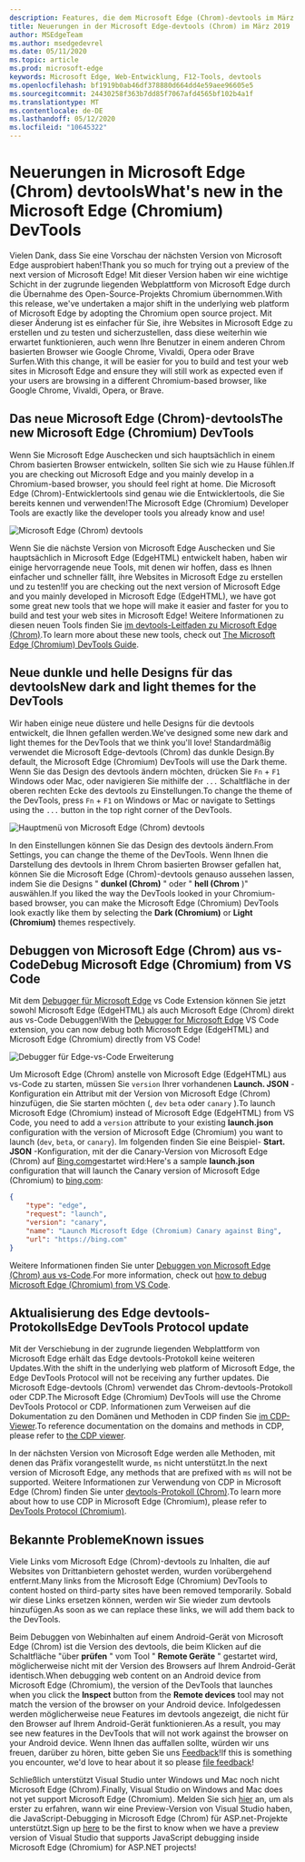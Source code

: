 ```yaml
---
description: Features, die dem Microsoft Edge (Chrom)-devtools im März 2019 hinzugefügt wurden
title: Neuerungen in der Microsoft Edge-devtools (Chrom) im März 2019
author: MSEdgeTeam
ms.author: msedgedevrel
ms.date: 05/11/2020
ms.topic: article
ms.prod: microsoft-edge
keywords: Microsoft Edge, Web-Entwicklung, F12-Tools, devtools
ms.openlocfilehash: bf1919b0ab46df378880d664dd4e59aee96605e5
ms.sourcegitcommit: 24430258f363b7dd85f7067afd4565bf102b4a1f
ms.translationtype: MT
ms.contentlocale: de-DE
ms.lasthandoff: 05/12/2020
ms.locfileid: "10645322"
---
```

# <span data-ttu-id="8b926-104">Neuerungen in Microsoft Edge (Chrom) devtools</span><span class="sxs-lookup"><span data-stu-id="8b926-104">What's new in the Microsoft Edge (Chromium) DevTools</span></span>

<span data-ttu-id="8b926-105">Vielen Dank, dass Sie eine Vorschau der nächsten Version von Microsoft Edge ausprobiert haben!</span><span class="sxs-lookup"><span data-stu-id="8b926-105">Thank you so much for trying out a preview of the next version of Microsoft Edge!</span></span> <span data-ttu-id="8b926-106">Mit dieser Version haben wir eine wichtige Schicht in der zugrunde liegenden Webplattform von Microsoft Edge durch die Übernahme des Open-Source-Projekts Chromium übernommen.</span><span class="sxs-lookup"><span data-stu-id="8b926-106">With this release, we've undertaken a major shift in the underlying web platform of Microsoft Edge by adopting the Chromium open source project.</span></span> <span data-ttu-id="8b926-107">Mit dieser Änderung ist es einfacher für Sie, ihre Websites in Microsoft Edge zu erstellen und zu testen und sicherzustellen, dass diese weiterhin wie erwartet funktionieren, auch wenn Ihre Benutzer in einem anderen Chrom basierten Browser wie Google Chrome, Vivaldi, Opera oder Brave Surfen.</span><span class="sxs-lookup"><span data-stu-id="8b926-107">With this change, it will be easier for you to build and test your web sites in Microsoft Edge and ensure they will still work as expected even if your users are browsing in a different Chromium-based browser, like Google Chrome, Vivaldi, Opera, or Brave.</span></span>

## <span data-ttu-id="8b926-108">Das neue Microsoft Edge (Chrom)-devtools</span><span class="sxs-lookup"><span data-stu-id="8b926-108">The new Microsoft Edge (Chromium) DevTools</span></span>

<span data-ttu-id="8b926-109">Wenn Sie Microsoft Edge Auschecken und sich hauptsächlich in einem Chrom basierten Browser entwickeln, sollten Sie sich wie zu Hause fühlen.</span><span class="sxs-lookup"><span data-stu-id="8b926-109">If you are checking out Microsoft Edge and you mainly develop in a Chromium-based browser, you should feel right at home.</span></span> <span data-ttu-id="8b926-110">Die Microsoft Edge (Chrom)-Entwicklertools sind genau wie die Entwicklertools, die Sie bereits kennen und verwenden!</span><span class="sxs-lookup"><span data-stu-id="8b926-110">The Microsoft Edge (Chromium) Developer Tools are exactly like the developer tools you already know and use!</span></span>

![Microsoft Edge (Chrom) devtools](./media/devtools.png)

<span data-ttu-id="8b926-112">Wenn Sie die nächste Version von Microsoft Edge Auschecken und Sie hauptsächlich in Microsoft Edge (EdgeHTML) entwickelt haben, haben wir einige hervorragende neue Tools, mit denen wir hoffen, dass es Ihnen einfacher und schneller fällt, ihre Websites in Microsoft Edge zu erstellen und zu testen!</span><span class="sxs-lookup"><span data-stu-id="8b926-112">If you are checking out the next version of Microsoft Edge and you mainly developed in Microsoft Edge (EdgeHTML), we have got some great new tools that we hope will make it easier and faster for you to build and test your web sites in Microsoft Edge!</span></span> <span data-ttu-id="8b926-113">Weitere Informationen zu diesen neuen Tools finden Sie [im devtools-Leitfaden zu Microsoft Edge (Chrom)](../devtools-guide-chromium.md).</span><span class="sxs-lookup"><span data-stu-id="8b926-113">To learn more about these new tools, check out [The Microsoft Edge (Chromium) DevTools Guide](../devtools-guide-chromium.md).</span></span>

## <span data-ttu-id="8b926-114">Neue dunkle und helle Designs für das devtools</span><span class="sxs-lookup"><span data-stu-id="8b926-114">New dark and light themes for the DevTools</span></span>

<span data-ttu-id="8b926-115">Wir haben einige neue düstere und helle Designs für die devtools entwickelt, die Ihnen gefallen werden.</span><span class="sxs-lookup"><span data-stu-id="8b926-115">We've designed some new dark and light themes for the DevTools that we think you'll love!</span></span> <span data-ttu-id="8b926-116">Standardmäßig verwendet die Microsoft Edge-devtools (Chrom) das dunkle Design.</span><span class="sxs-lookup"><span data-stu-id="8b926-116">By default, the Microsoft Edge (Chromium) DevTools will use the Dark theme.</span></span> <span data-ttu-id="8b926-117">Wenn Sie das Design des devtools ändern möchten, drücken Sie `Fn`  +  `F1` Windows oder Mac, oder navigieren Sie mithilfe der `...` Schaltfläche in der oberen rechten Ecke des devtools zu Einstellungen.</span><span class="sxs-lookup"><span data-stu-id="8b926-117">To change the theme of the DevTools, press `Fn` + `F1` on Windows or Mac or navigate to Settings using the `...` button in the top right corner of the DevTools.</span></span>

![Hauptmenü von Microsoft Edge (Chrom) devtools](./media/devtools-main-menu.png)

<span data-ttu-id="8b926-119">In den Einstellungen können Sie das Design des devtools ändern.</span><span class="sxs-lookup"><span data-stu-id="8b926-119">From Settings, you can change the theme of the DevTools.</span></span> <span data-ttu-id="8b926-120">Wenn Ihnen die Darstellung des devtools in Ihrem Chrom basierten Browser gefallen hat, können Sie die Microsoft Edge (Chrom)-devtools genauso aussehen lassen, indem Sie die Designs " **dunkel (Chrom)** " oder " **hell (Chrom** )" auswählen.</span><span class="sxs-lookup"><span data-stu-id="8b926-120">If you liked the way the DevTools looked in your Chromium-based browser, you can make the Microsoft Edge (Chromium) DevTools look exactly like them by selecting the **Dark (Chromium)** or **Light (Chromium)** themes respectively.</span></span> 

## <span data-ttu-id="8b926-121">Debuggen von Microsoft Edge (Chrom) aus vs-Code</span><span class="sxs-lookup"><span data-stu-id="8b926-121">Debug Microsoft Edge (Chromium) from VS Code</span></span>

<span data-ttu-id="8b926-122">Mit dem [Debugger für Microsoft Edge](https://marketplace.visualstudio.com/items?itemName=msjsdiag.debugger-for-edge) vs Code Extension können Sie jetzt sowohl Microsoft Edge (EdgeHTML) als auch Microsoft Edge (Chrom) direkt aus vs-Code Debuggen!</span><span class="sxs-lookup"><span data-stu-id="8b926-122">With the [Debugger for Microsoft Edge](https://marketplace.visualstudio.com/items?itemName=msjsdiag.debugger-for-edge) VS Code extension, you can now debug both Microsoft Edge (EdgeHTML) and Microsoft Edge (Chromium) directly from VS Code!</span></span>

![Debugger für Edge-vs-Code Erweiterung](./media/vscode-debugger.png)

<span data-ttu-id="8b926-124">Um Microsoft Edge (Chrom) anstelle von Microsoft Edge (EdgeHTML) aus vs-Code zu starten, müssen Sie `version` Ihrer vorhandenen **Launch. JSON** -Konfiguration ein Attribut mit der Version von Microsoft Edge (Chrom) hinzufügen, die Sie starten möchten (, `dev` `beta` oder `canary` ).</span><span class="sxs-lookup"><span data-stu-id="8b926-124">To launch Microsoft Edge (Chromium) instead of Microsoft Edge (EdgeHTML) from VS Code, you need to add a `version` attribute to your existing **launch.json** configuration with the version of Microsoft Edge (Chromium) you want to launch (`dev`, `beta`, or `canary`).</span></span> <span data-ttu-id="8b926-125">Im folgenden finden Sie eine Beispiel- **Start. JSON** -Konfiguration, mit der die Canary-Version von Microsoft Edge (Chrom) auf [Bing.com](https://www.bing.com/)gestartet wird:</span><span class="sxs-lookup"><span data-stu-id="8b926-125">Here's a sample **launch.json** configuration that will launch the Canary version of Microsoft Edge (Chromium) to [bing.com](https://www.bing.com/):</span></span>

```json
{
    "type": "edge",
    "request": "launch",
    "version": "canary",
    "name": "Launch Microsoft Edge (Chromium) Canary against Bing",
    "url": "https://bing.com"
}
```

<span data-ttu-id="8b926-126">Weitere Informationen finden Sie unter [Debuggen von Microsoft Edge (Chrom) aus vs-Code](../visual-studio-code/debugger-for-edge.md).</span><span class="sxs-lookup"><span data-stu-id="8b926-126">For more information, check out [how to debug Microsoft Edge (Chromium) from VS Code](../visual-studio-code/debugger-for-edge.md).</span></span>

## <span data-ttu-id="8b926-127">Aktualisierung des Edge devtools-Protokolls</span><span class="sxs-lookup"><span data-stu-id="8b926-127">Edge DevTools Protocol update</span></span>

<span data-ttu-id="8b926-128">Mit der Verschiebung in der zugrunde liegenden Webplattform von Microsoft Edge erhält das Edge devtools-Protokoll keine weiteren Updates.</span><span class="sxs-lookup"><span data-stu-id="8b926-128">With the shift in the underlying web platform of Microsoft Edge, the Edge DevTools Protocol will not be receiving any further updates.</span></span> <span data-ttu-id="8b926-129">Die Microsoft Edge-devtools (Chrom) verwendet das Chrom-devtools-Protokoll oder CDP.</span><span class="sxs-lookup"><span data-stu-id="8b926-129">The Microsoft Edge (Chromium) DevTools will use the Chrome DevTools Protocol or CDP.</span></span> <span data-ttu-id="8b926-130">Informationen zum Verweisen auf die Dokumentation zu den Domänen und Methoden in CDP finden Sie [im CDP-Viewer](https://chromedevtools.github.io/devtools-protocol/tot/Accessibility).</span><span class="sxs-lookup"><span data-stu-id="8b926-130">To reference documentation on the domains and methods in CDP, please refer to [the CDP viewer](https://chromedevtools.github.io/devtools-protocol/tot/Accessibility).</span></span>

<span data-ttu-id="8b926-131">In der nächsten Version von Microsoft Edge werden alle Methoden, mit denen das Präfix vorangestellt wurde, `ms` nicht unterstützt.</span><span class="sxs-lookup"><span data-stu-id="8b926-131">In the next version of Microsoft Edge, any methods that are prefixed with `ms` will not be supported.</span></span> <span data-ttu-id="8b926-132">Weitere Informationen zur Verwendung von CDP in Microsoft Edge (Chrom) finden Sie unter [devtools-Protokoll (Chrom)](../devtools-protocol-chromium.md).</span><span class="sxs-lookup"><span data-stu-id="8b926-132">To learn more about how to use CDP in Microsoft Edge (Chromium), please refer to [DevTools Protocol (Chromium)](../devtools-protocol-chromium.md).</span></span>

## <span data-ttu-id="8b926-133">Bekannte Probleme</span><span class="sxs-lookup"><span data-stu-id="8b926-133">Known issues</span></span>

<span data-ttu-id="8b926-134">Viele Links vom Microsoft Edge (Chrom)-devtools zu Inhalten, die auf Websites von Drittanbietern gehostet werden, wurden vorübergehend entfernt.</span><span class="sxs-lookup"><span data-stu-id="8b926-134">Many links from the Microsoft Edge (Chromium) DevTools to content hosted on third-party sites have been removed temporarily.</span></span> <span data-ttu-id="8b926-135">Sobald wir diese Links ersetzen können, werden wir Sie wieder zum devtools hinzufügen.</span><span class="sxs-lookup"><span data-stu-id="8b926-135">As soon as we can replace these links, we will add them back to the DevTools.</span></span>


<span data-ttu-id="8b926-136">Beim Debuggen von Webinhalten auf einem Android-Gerät von Microsoft Edge (Chrom) ist die Version des devtools, die beim Klicken auf die Schaltfläche "über **prüfen** " vom Tool " **Remote Geräte** " gestartet wird, möglicherweise nicht mit der Version des Browsers auf Ihrem Android-Gerät identisch.</span><span class="sxs-lookup"><span data-stu-id="8b926-136">When debugging web content on an Android device from Microsoft Edge (Chromium), the version of the DevTools that launches when you click the **Inspect** button from the **Remote devices** tool may not match the version of the browser on your Android device.</span></span> <span data-ttu-id="8b926-137">Infolgedessen werden möglicherweise neue Features im devtools angezeigt, die nicht für den Browser auf Ihrem Android-Gerät funktionieren.</span><span class="sxs-lookup"><span data-stu-id="8b926-137">As a result, you may see new features in the DevTools that will not work against the browser on your Android device.</span></span> <span data-ttu-id="8b926-138">Wenn Ihnen das auffallen sollte, würden wir uns freuen, darüber zu hören, bitte geben Sie uns [Feedback](../devtools-guide-chromium.md#getting-in-touch-with-the-microsoft-edge-devtools-team)!</span><span class="sxs-lookup"><span data-stu-id="8b926-138">If this is something you encounter, we'd love to hear about it so please [file feedback](../devtools-guide-chromium.md#getting-in-touch-with-the-microsoft-edge-devtools-team)!</span></span>

<span data-ttu-id="8b926-139">Schließlich unterstützt Visual Studio unter Windows und Mac noch nicht Microsoft Edge (Chrom).</span><span class="sxs-lookup"><span data-stu-id="8b926-139">Finally, Visual Studio on Windows and Mac does not yet support Microsoft Edge (Chromium).</span></span> <span data-ttu-id="8b926-140">Melden Sie sich [hier](https://visualstudio.microsoft.com/vs/preview/) an, um als erster zu erfahren, wann wir eine Preview-Version von Visual Studio haben, die JavaScript-Debugging in Microsoft Edge (Chrom) für ASP.net-Projekte unterstützt.</span><span class="sxs-lookup"><span data-stu-id="8b926-140">Sign up [here](https://visualstudio.microsoft.com/vs/preview/) to be the first to know when we have a preview version of Visual Studio that supports JavaScript debugging inside Microsoft Edge (Chromium) for ASP.NET projects!</span></span>  
